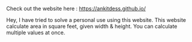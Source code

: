 Check out the website here :
https://ankitdess.github.io/

Hey, I have tried to solve a personal use using this website.
This website calculate area in square feet, given width & height.
You can calculate multiple values at once.
